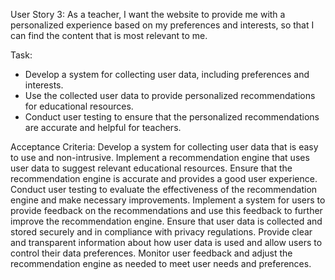 User Story 3:
As a teacher, I want the website to provide me with a personalized experience based on my preferences and interests, so that I can find the content that is most relevant to me.

Task:
* Develop a system for collecting user data, including preferences and interests.
* Use the collected user data to provide personalized recommendations for educational resources.
* Conduct user testing to ensure that the personalized recommendations are accurate and helpful for teachers.

Acceptance Criteria:
Develop a system for collecting user data that is easy to use and non-intrusive.
Implement a recommendation engine that uses user data to suggest relevant educational resources.
Ensure that the recommendation engine is accurate and provides a good user experience.
Conduct user testing to evaluate the effectiveness of the recommendation engine and make necessary improvements.
Implement a system for users to provide feedback on the recommendations and use this feedback to further improve the recommendation engine.
Ensure that user data is collected and stored securely and in compliance with privacy regulations.
Provide clear and transparent information about how user data is used and allow users to control their data preferences.
Monitor user feedback and adjust the recommendation engine as needed to meet user needs and preferences.
